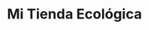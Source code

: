 ---
title: "Mi Tienda Ecológica"
url: /castellon-de-la-plana-castello-de-la-plana/mi-tienda-ecologica/
shop: Supermarkt
---